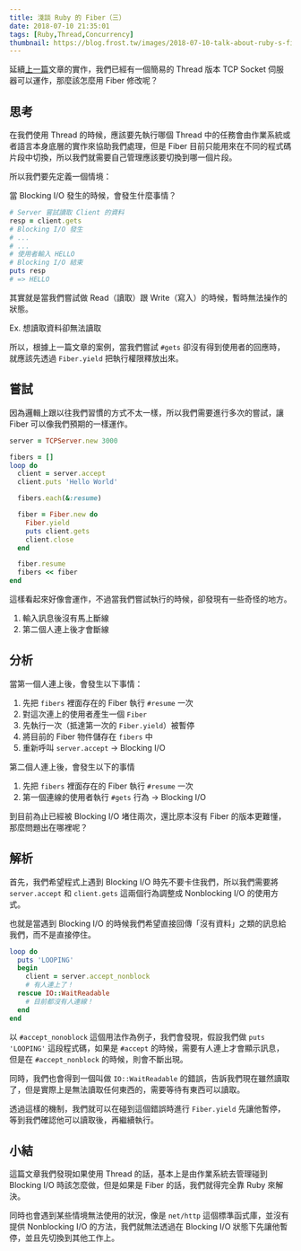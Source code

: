 ```yaml
---
title: 淺談 Ruby 的 Fiber（三）
date: 2018-07-10 21:35:01
tags: [Ruby,Thread,Concurrency]
thumbnail: https://blog.frost.tw/images/2018-07-10-talk-about-ruby-s-fiber-part-3/thumbnail.jpg
---
```


延續[上一篇](https://blog.frost.tw/posts/2018/07/03/Talk-about-ruby-s-fiber-Part-2/)文章的實作，我們已經有一個簡易的 Thread 版本 TCP Socket 伺服器可以運作，那麼該怎麼用 Fiber 修改呢？

<!--more-->

## 思考

在我們使用 Thread 的時候，應該要先執行哪個 Thread 中的任務會由作業系統或者語言本身底層的實作來協助我們處理，但是 Fiber 目前只能用來在不同的程式碼片段中切換，所以我們就需要自己管理應該要切換到哪一個片段。

所以我們要先定義一個情境：

當 Blocking I/O 發生的時候，會發生什麼事情？

```ruby
# Server 嘗試讀取 Client 的資料
resp = client.gets
# Blocking I/O 發生
# ...
# ...
# 使用者輸入 HELLO
# Blocking I/O 結束
puts resp
# => HELLO
```

其實就是當我們嘗試做 Read（讀取）跟 Write（寫入）的時候，暫時無法操作的狀態。

Ex. 想讀取資料卻無法讀取

所以，根據上一篇文章的案例，當我們嘗試 `#gets` 卻沒有得到使用者的回應時，就應該先透過 `Fiber.yield` 把執行權限釋放出來。

## 嘗試

因為邏輯上跟以往我們習慣的方式不太一樣，所以我們需要進行多次的嘗試，讓 Fiber 可以像我們預期的一樣運作。

```ruby
server = TCPServer.new 3000

fibers = []
loop do
  client = server.accept
  client.puts 'Hello World'

  fibers.each(&:resume)

  fiber = Fiber.new do
    Fiber.yield
    puts client.gets
    client.close
  end

  fiber.resume
  fibers << fiber
end
```

這樣看起來好像會運作，不過當我們嘗試執行的時候，卻發現有一些奇怪的地方。

1. 輸入訊息後沒有馬上斷線
2. 第二個人連上後才會斷線

## 分析

當第一個人連上後，會發生以下事情：

1. 先把 `fibers` 裡面存在的 Fiber 執行 `#resume` 一次
2. 對這次連上的使用者產生一個 `Fiber`
3. 先執行一次（抵達第一次的 `Fiber.yield`）被暫停
4. 將目前的 Fiber 物件儲存在 `fibers` 中
5. 重新呼叫 `server.accept` -> Blocking I/O

第二個人連上後，會發生以下的事情

1. 先把 `fibers` 裡面存在的 Fiber 執行 `#resume` 一次
2. 第一個連線的使用者執行 `#gets` 行為 -> Blocking I/O

到目前為止已經被 Blocking I/O 堵住兩次，還比原本沒有 Fiber 的版本更難懂，那麼問題出在哪裡呢？

## 解析

首先，我們希望程式上遇到 Blocking I/O 時先不要卡住我們，所以我們需要將 `server.accept` 和 `client.gets` 這兩個行為調整成 Nonblocking I/O 的使用方式。

也就是當遇到 Blocking I/O 的時候我們希望直接回傳「沒有資料」之類的訊息給我們，而不是直接停住。

```ruby
loop do
  puts 'LOOPING'
  begin
    client = server.accept_nonblock
    # 有人連上了！
  rescue IO::WaitReadable
    # 目前都沒有人連線！
  end
end
```

以 `#accept_nonoblock` 這個用法作為例子，我們會發現，假設我們做 `puts 'LOOPING'` 這段程式碼，如果是 `#accept` 的時候，需要有人連上才會顯示訊息，但是在 `#accept_nonblock` 的時候，則會不斷出現。

同時，我們也會得到一個叫做 `IO::WaitReadable` 的錯誤，告訴我們現在雖然讀取了，但是實際上是無法讀取任何東西的，需要等待有東西可以讀取。

透過這樣的機制，我們就可以在碰到這個錯誤時進行 `Fiber.yield` 先讓他暫停，等到我們確認他可以讀取後，再繼續執行。

## 小結

這篇文章我們發現如果使用 Thread 的話，基本上是由作業系統去管理碰到 Blocking I/O 時該怎麼做，但是如果是 Fiber 的話，我們就得完全靠 Ruby 來解決。

同時也會遇到某些情境無法使用的狀況，像是 `net/http` 這個標準函式庫，並沒有提供 Nonblocking I/O 的方法，我們就無法透過在 Blocking I/O 狀態下先讓他暫停，並且先切換到其他工作上。
